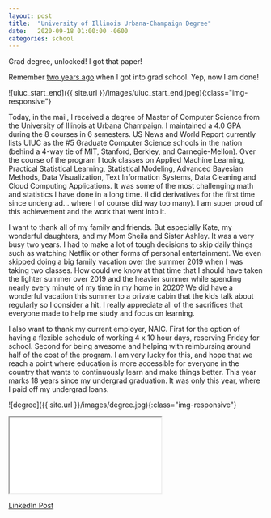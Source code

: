 ```yaml
---
layout: post
title:  "University of Illinois Urbana-Champaign Degree"
date:   2020-09-18 01:00:00 -0600
categories: school
---
```


Grad degree, unlocked!  I got that paper!

Remember [two years ago](https://aaronblythe.com/education/2018/07/13/going-to-grad-school.html) when I got into grad school. Yep, now I am done!

![uiuc_start_end]({{ site.url }}/images/uiuc_start_end.jpeg){:class="img-responsive"}

Today, in the mail, I received a degree of Master of Computer Science from the University of Illinois at Urbana Champaign. I maintained a 4.0 GPA during the 8 courses in 6 semesters. US News and World Report currently lists UIUC as the #5 Graduate Computer Science schools in the nation (behind a 4-way tie of MIT, Stanford, Berkley, and Carnegie-Mellon). Over the course of the program I took classes on Applied Machine Learning, Practical Statistical Learning, Statistical Modeling, Advanced Bayesian Methods, Data Visualization, Text Information Systems, Data Cleaning and Cloud Computing Applications. It was some of the most challenging math and statistics I have done in a long time. (I did derivatives for the first time since undergrad… where I of course did way too many). I am super proud of this achievement and the work that went into it.

I want to thank all of my family and friends. But especially Kate, my wonderful daughters, and my Mom Sheila and Sister Ashley. It was a very busy two years. I had to make a lot of tough decisions to skip daily things such as watching Netflix or other forms of personal entertainment. We even skipped doing a big family vacation over the summer 2019 when I was taking two classes. How could we know at that time that I should have taken the lighter summer over 2019 and the heavier summer while spending nearly every minute of my time in my home in 2020? We did have a wonderful vacation this summer to a private cabin that the kids talk about regularly so I consider a hit. I really appreciate all of the sacrifices that everyone made to help me study and focus on learning.

I also want to thank my current employer, NAIC. First for the option of having a flexible schedule of working 4 x 10 hour days, reserving Friday for school.  Second for being awesome and helping with reimbursing around half of the cost of the program. I am very lucky for this, and hope that we reach a point where education is more accessible for everyone in the country that wants to continuously learn and make things better. This year marks 18 years since my undergrad graduation. It was only this year, where I paid off my undergrad loans.

![degree]({{ site.url }}/images/degree.jpg){:class="img-responsive"}

<iframe allowfullscreen src="{{ site.url }}/images/uiuc_celebrate.mov"></iframe>

[LinkedIn Post](https://www.linkedin.com/posts/aaronblythe_masterofcs-masters-graduated-activity-6713837543617519617-oCRr)